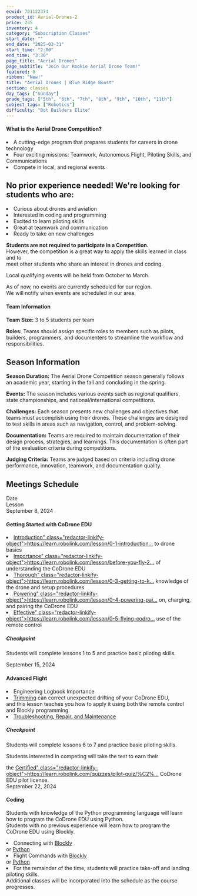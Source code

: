 ```yaml
---
ecwid: 701122374
product_id: Aerial-Drones-2
price: 235
inventory: 4
category: "Subscription Classes"
start_date: ""
end_date: "2025-03-31"
start_time: "2:00"
end_time: "3:30"
page_title: "Aerial Drones"
page_subtitle: "Join Our Rookie Aerial Drone Team!"
featured: 0
ribbon: "New!"
title: "Aerial Drones | Blue Ridge Boost"
section: classes
day_tags: ["Sunday"]
grade_tags: ["5th", "6th", "7th", "8th", "9th", "10th", "11th"]
subject_tags: ["Robotics"]
difficulty: "Bot Builders Elite"
---
```

<div><div><h4>What is the Aerial Drone Competition?</h4></div><div>    <ul></div><div>      <li>A cutting-edge program that prepares students for careers in drone technology</li></div><div>      <li>Four exciting missions: Teamwork, Autonomous Flight, Piloting Skills, and Communications</li></div><div>      <li>Compete in local, and regional events</li></div><div>    </ul></div>
<div>    <h2>No prior experience needed! We're looking for students who are:</h2></div><div>    <ul></div><div>      <li>Curious about drones and aviation</li></div><div>      <li>Interested in coding and programming</li></div><div>      <li>Excited to learn piloting skills</li></div><div>      <li>Great at teamwork and communication</li></div><div>      <li>Ready to take on new challenges</li></div><div>    </ul></div>
<div><p></div><div><b>Students are not required to participate in a Competition. </b></div><div>However, the competition is a great way to apply the skills learned in class and to </div><div>meet other students who share an interest in drones and coding.</p></div>
<div><p>Local qualifying events will be held from October to March. </div><div>  As of now, no events are currently scheduled for our region.</div><div>  We will notify when events are scheduled in our area.</div><div></p></div>
<div><h4>Team Information</h2></div><div><p><strong>Team Size:</strong> 3 to 5 students per team</p></div><div><p><strong>Roles:</strong> Teams should assign specific roles to members such as pilots, builders, programmers, and documenters to streamline the workflow and responsibilities.</p></div>
<div><h2>Season Information</h2></div><div><p><strong>Season Duration:</strong> The Aerial Drone Competition season generally follows an academic year, starting in the fall and concluding in the spring.</p></div><div><p><strong>Events:</strong> The season includes various events such as regional qualifiers, state championships, and national/international competitions.</p></div><div><p><strong>Challenges:</strong> Each season presents new challenges and objectives that teams must accomplish using their drones. These challenges are designed to test skills in areas such as navigation, control, and problem-solving.</p></div><div><p><strong>Documentation:</strong> Teams are required to maintain documentation of their design process, strategies, and learnings. This documentation is often part of the evaluation criteria during competitions.</p></div><div><p><strong>Judging Criteria:</strong> Teams are judged based on criteria including drone performance, innovation, teamwork, and documentation quality.</p></div>
<div><h2>Meetings Schedule</h2></div><div><!-- September 8, 2024 --></div><div><div class="container"></div><div>  <div class="row"></div><div>    <div class="col-1"></div></div><div>    <div class="col-3">Date</div></div><div>    <div class="col-8">Lesson</div></div><div>  </div></div><div>  <div class="row"></div><div>    <div class="col-1"></div></div><div>    <div class="col-3">September 8, 2024</div></div><div>    <div class="col-8"></div><div>      <h4>Getting Started with CoDrone EDU</h4></div><div>      <ol class="lesson-list"></div><div>        <li><a href="<a href=" https:="" learn.robolink.com="" lesson="" 0-1-introduction-to-codrone-edu-2="" "="">Introduction" class="redactor-linkify-object">https://learn.robolink.com/lesson/0-1-introduction...</a> to drone basics</li></div><div>        <li><a href="<a href=" https:="" learn.robolink.com="" lesson="" before-you-fly-2="" "="">Importance" class="redactor-linkify-object">https://learn.robolink.com/lesson/before-you-fly-2...</a> of understanding the CoDrone EDU</li></div><div>        <li><a href="<a href=" https:="" learn.robolink.com="" lesson="" 0-3-getting-to-know-your-drone-and-controller-2="" "="">Thorough" class="redactor-linkify-object">https://learn.robolink.com/lesson/0-3-getting-to-k...</a> knowledge of the drone and setup procedures</li></div><div>        <li><a href="<a href=" https:="" learn.robolink.com="" lesson="" 0-4-powering-pairing-and-charging-2-2="" "="">Powering" class="redactor-linkify-object">https://learn.robolink.com/lesson/0-4-powering-pai...</a> on, charging, and pairing the CoDrone EDU</li></div><div>        <li><a href="<a href=" https:="" learn.robolink.com="" lesson="" 0-5-flying-codrone-edu-with-controller="" "="">Effective" class="redactor-linkify-object">https://learn.robolink.com/lesson/0-5-flying-codro...</a> use of the remote control</li></div><div>      </ol></div><div>      <div class="checkpoint"></div><div>        <h5>Checkpoint</h5></div><div>        <p>Students will complete lessons 1 to 5 and practice basic piloting skills.</p></div><div>      </div></div><div>    </div></div><div>  </div></div><div>  <!-- September 15, 2024 --></div><div>  <div class="row"></div><div>    <div class="col-1"></div></div><div>    <div class="col-3">September 15, 2024</div></div><div>    <div class="col-8"></div><div>      <h4>Advanced Flight</h4></div><div>        <ol class="lesson-list"></div><div>          <li>Engineering Logbook Importance</li></div><div>          <li><a href="https://learn.robolink.com/lesson/0-6-trimming/">Trimming</a> can correct unexpected drifting of your CoDrone EDU, </li></div><div>            and this lesson teaches you how to apply it using both the remote control and Blockly programming.</div><div>          </li></div><div>          <li><a href="https://learn.robolink.com/lesson/0-7-propellers-and-motors/">Troubleshooting, Repair, and Maintenance</a></li></div><div>        </ol></div><div>        <div class="checkpoint"></div><div>          <h5>Checkpoint</h5></div><div>          <p>Students will complete lessons 6 to 7 and practice basic piloting skills.</p></div><div>          <p>Students interested in competing will take the test to earn their </div><div>            the <a href="<a href=" https:="" learn.robolink.com="" quizzes="" pilot-quiz="" %c2%a0"="">Certified" class="redactor-linkify-object">https://learn.robolink.com/quizzes/pilot-quiz/%C2%...</a> CoDrone EDU pilot license.</div><div>        </div></div><div>    </div></div><div>  </div></div>
<div>  <div class="row"></div><div>    <div class="col-1"></div></div><div>    <div class="col-3">September 22, 2024</div></div><div>    <div class="col-8"></div><div>      <h4>Coding</h4></div><div>        Students with knowledge of the Python programming language will learn how to program the CoDrone EDU using Python. </div><div>        Students with no previous experience will learn how to program the CoDrone EDU using Blockly.</div><div>        <ol class="lesson-list"></div><div>          <li>Connecting with <a href="https://learn.robolink.com/lesson/0-1-connecting-and-coding-with-cde-blockly/">Blockly</a></li></div><div>            or <a href="https://learn.robolink.com/lesson/1-2-first-flight-cde/">Python</a></div><div>          </li></div><div>          <li>Flight Commands with <a href="https://learn.robolink.com/lesson/1-2-flight-events-junior-cde-blockly/">Blockly</a></li></div><div>            or <a href="https://learn.robolink.com/lesson/1-4-flight-movements-roll-and-pitch-cde/">Python</a></div><div>          </li></div><div>          <li>For the remainder of the time, students will practice take-off and landing piloting skills.</li></div><div>        </ol></div><div>    </div></div><div>  </div></div><div>  <div></div><div>    <div class="col-12">Additional classes will be incorporated into the schedule as the course progresses.</div></div><div>  </div></div>
<div></div></div></div>
